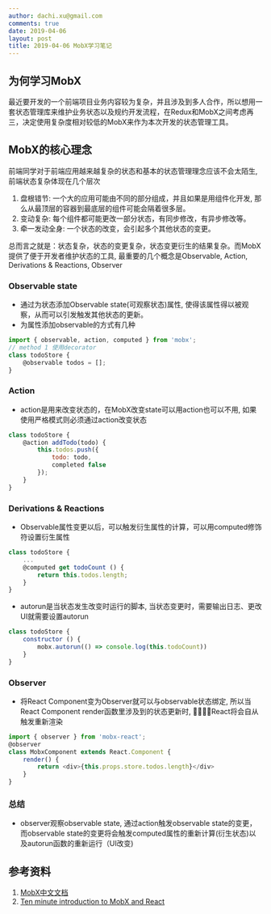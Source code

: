 ```yaml
---
author: dachi.xu@gmail.com
comments: true
date: 2019-04-06
layout: post
title: 2019-04-06 MobX学习笔记
---
```


## 为何学习MobX
最近要开发的一个前端项目业务内容较为复杂，并且涉及到多人合作，所以想用一套状态管理库来维护业务状态以及规约开发流程，在Redux和MobX之间考虑再三，决定使用复杂度相对较低的MobX来作为本次开发的状态管理工具。

## MobX的核心理念
前端同学对于前端应用越来越复杂的状态和基本的状态管理理念应该不会太陌生, 前端状态复杂体现在几个层次
1. 盘根错节: 一个大的应用可能由不同的部分组成，并且如果是用组件化开发, 那么从最顶层的容器到最底层的组件可能会隔着很多层。
2. 变动复杂: 每个组件都可能更改一部分状态，有同步修改，有异步修改等。
3. 牵一发动全身: 一个状态的改变，会引起多个其他状态的变更。

总而言之就是：状态复杂，状态的变更复杂，状态变更衍生的结果复杂。而MobX提供了便于开发者维护状态的工具, 最重要的几个概念是Observable, Action, Derivations & Reactions, Observer

### Observable state
+ 通过为状态添加Observable state(可观察状态)属性, 使得该属性得以被观察，从而可以引发触发其他状态的更新。
+ 为属性添加observable的方式有几种
```js
import { observable, action, computed } from 'mobx';
// method 1 使用decorator
class todoStore {
    @observable todos = [];
}
```

### Action
+ action是用来改变状态的，在MobX改变state可以用action也可以不用, 如果使用严格模式则必须通过action改变状态
```js
class todoStore {
    @action addTodo(todo) {
        this.todos.push({
            todo: todo,
            completed false
        });
    }
}
```

### Derivations & Reactions
+ Observable属性变更以后，可以触发衍生属性的计算，可以用computed修饰符设置衍生属性
```js
class todoStore {
    ...
    @computed get todoCount () {
        return this.todos.length;
    }
}
```
+ autorun是当状态发生改变时运行的脚本, 当状态变更时，需要输出日志、更改UI就需要设置autorun
```js
class todoStore {
    constructor () {
        mobx.autorun(() => console.log(this.todoCount))
    }
}
```

### Observer
+ 将React Component变为Observer就可以与observable状态绑定, 所以当React Component render函数里涉及到的状态更新时, React将会自从触发重新渲染
```js
import { observer } from 'mobx-react';
@observer
class MobxComponent extends React.Component {
    render() {
        return <div>{this.props.store.todos.length}</div>
    }
}
```

### 总结
+ observer观察observable state, 通过action触发observable state的变更，而observable state的变更将会触发computed属性的重新计算(衍生状态)以及autorun函数的重新运行（UI改变)

## 参考资料
1. [MobX中文文档](https://cn.mobx.js.org/)
2. [Ten minute introduction to MobX and React](https://mobxjs.github.io/mobx/getting-started.html)
